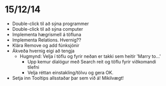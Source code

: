 # 15/12/14

* Double-click til að sýna programmer
* Double-click til að sýna computer
* Implementa hægrismell á töfluna
* Implementa Relations. Hvernig??
* Klára Remove og add fúnksjónir
* Ákveða hvernig eigi að tengja
	* Hugmynd: Velja í töflu og fyrir neðan er takki sem heitir 'Marry to...'
		* Upp kemur díalógur með Search reit og töflu fyrir viðkomandi tilefni 
		* Velja réttan einstakling/tölvu og gera OK.
* Setja inn Tooltips allsstaðar þar sem við á! Mikilvægt!
